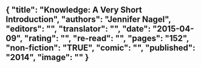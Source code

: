 {
 "title": "Knowledge: A Very Short Introduction",
 "authors": "Jennifer Nagel",
 "editors": "",
 "translator": "",
 "date": "2015-04-09",
 "rating": "",
 "re-read": "",
 "pages": "152",
 "non-fiction": "TRUE",
 "comic": "",
 "published": "2014",
 "image": ""
}
---


